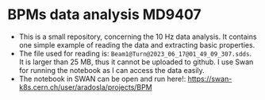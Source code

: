 # BPMs data analysis MD9407

- This is a small repository, concerning the 10 Hz data analysis. It contains one simple example of reading the data and extracting basic properties.
- The file used for reading is: ```Beam1@Turn@2023_06_17@01_49_09_307.sdds```. It is larger than 25 MB, thus it cannot be uploaded to github. I use Swan for running the notebook as I can access the data easily.
- The notebook in SWAN can be open and run here!: https://swan-k8s.cern.ch/user/aradosla/projects/BPM

